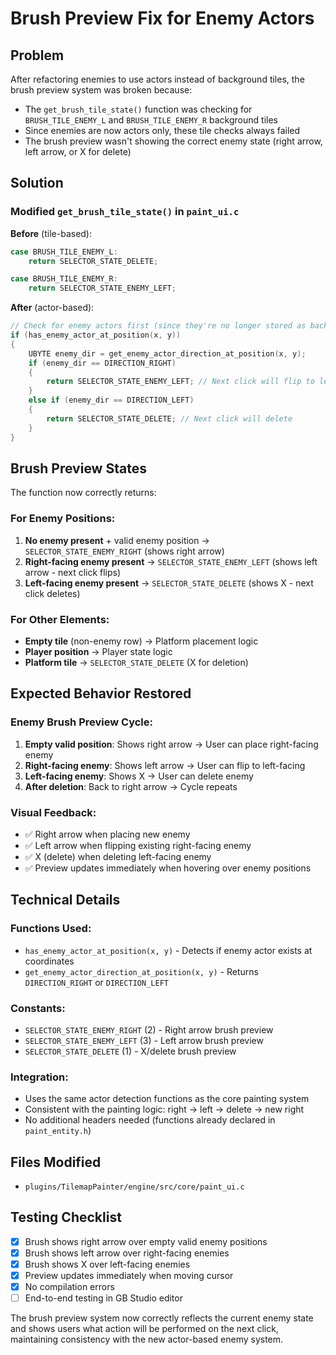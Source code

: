 # Brush Preview Fix for Enemy Actors

## Problem
After refactoring enemies to use actors instead of background tiles, the brush preview system was broken because:

- The `get_brush_tile_state()` function was checking for `BRUSH_TILE_ENEMY_L` and `BRUSH_TILE_ENEMY_R` background tiles
- Since enemies are now actors only, these tile checks always failed
- The brush preview wasn't showing the correct enemy state (right arrow, left arrow, or X for delete)

## Solution

### Modified `get_brush_tile_state()` in `paint_ui.c`

**Before** (tile-based):
```c
case BRUSH_TILE_ENEMY_L:
    return SELECTOR_STATE_DELETE;

case BRUSH_TILE_ENEMY_R:
    return SELECTOR_STATE_ENEMY_LEFT;
```

**After** (actor-based):
```c
// Check for enemy actors first (since they're no longer stored as background tiles)
if (has_enemy_actor_at_position(x, y))
{
    UBYTE enemy_dir = get_enemy_actor_direction_at_position(x, y);
    if (enemy_dir == DIRECTION_RIGHT)
    {
        return SELECTOR_STATE_ENEMY_LEFT; // Next click will flip to left
    }
    else if (enemy_dir == DIRECTION_LEFT)
    {
        return SELECTOR_STATE_DELETE; // Next click will delete
    }
}
```

## Brush Preview States

The function now correctly returns:

### For Enemy Positions:
1. **No enemy present** + valid enemy position → `SELECTOR_STATE_ENEMY_RIGHT` (shows right arrow)
2. **Right-facing enemy present** → `SELECTOR_STATE_ENEMY_LEFT` (shows left arrow - next click flips)  
3. **Left-facing enemy present** → `SELECTOR_STATE_DELETE` (shows X - next click deletes)

### For Other Elements:
- **Empty tile** (non-enemy row) → Platform placement logic
- **Player position** → Player state logic
- **Platform tile** → `SELECTOR_STATE_DELETE` (X for deletion)

## Expected Behavior Restored

### Enemy Brush Preview Cycle:
1. **Empty valid position**: Shows right arrow → User can place right-facing enemy
2. **Right-facing enemy**: Shows left arrow → User can flip to left-facing  
3. **Left-facing enemy**: Shows X → User can delete enemy
4. **After deletion**: Back to right arrow → Cycle repeats

### Visual Feedback:
- ✅ Right arrow when placing new enemy
- ✅ Left arrow when flipping existing right-facing enemy
- ✅ X (delete) when deleting left-facing enemy
- ✅ Preview updates immediately when hovering over enemy positions

## Technical Details

### Functions Used:
- `has_enemy_actor_at_position(x, y)` - Detects if enemy actor exists at coordinates
- `get_enemy_actor_direction_at_position(x, y)` - Returns `DIRECTION_RIGHT` or `DIRECTION_LEFT`

### Constants:
- `SELECTOR_STATE_ENEMY_RIGHT` (2) - Right arrow brush preview
- `SELECTOR_STATE_ENEMY_LEFT` (3) - Left arrow brush preview  
- `SELECTOR_STATE_DELETE` (1) - X/delete brush preview

### Integration:
- Uses the same actor detection functions as the core painting system
- Consistent with the painting logic: right → left → delete → new right
- No additional headers needed (functions already declared in `paint_entity.h`)

## Files Modified
- `plugins/TilemapPainter/engine/src/core/paint_ui.c`

## Testing Checklist
- [x] Brush shows right arrow over empty valid enemy positions
- [x] Brush shows left arrow over right-facing enemies  
- [x] Brush shows X over left-facing enemies
- [x] Preview updates immediately when moving cursor
- [x] No compilation errors
- [ ] End-to-end testing in GB Studio editor

The brush preview system now correctly reflects the current enemy state and shows users what action will be performed on the next click, maintaining consistency with the new actor-based enemy system.
